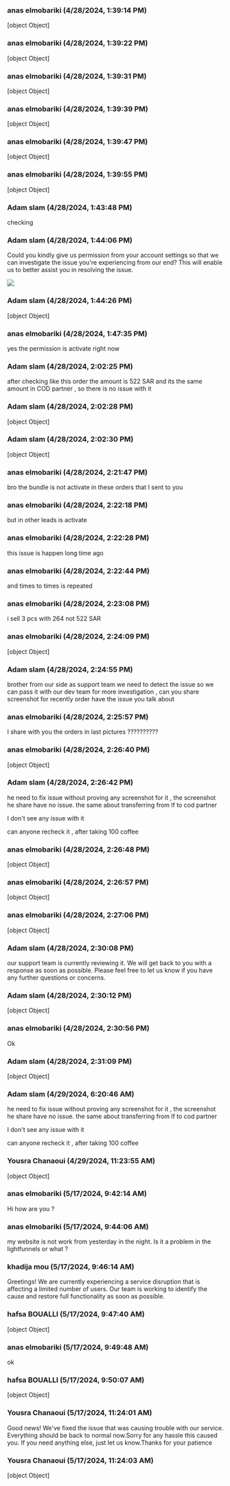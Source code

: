 ### anas elmobariki (4/28/2024, 1:39:14 PM)

[object Object]

### anas elmobariki (4/28/2024, 1:39:22 PM)

[object Object]

### anas elmobariki (4/28/2024, 1:39:31 PM)

[object Object]

### anas elmobariki (4/28/2024, 1:39:39 PM)

[object Object]

### anas elmobariki (4/28/2024, 1:39:47 PM)

[object Object]

### anas elmobariki (4/28/2024, 1:39:55 PM)

[object Object]

### Adam slam (4/28/2024, 1:43:48 PM)

checking

### Adam slam (4/28/2024, 1:44:06 PM)

Could you kindly give us permission from your account settings so that we can investigate the issue you're experiencing from our end? This will enable us to better assist you in resolving the issue.


![](https://storage.crisp.chat/users/upload/operator/77cc42314787b400/d35cced9-c1a9-49e7-9b4b-827547_1r8fjjc.png)

### Adam slam (4/28/2024, 1:44:26 PM)

[object Object]

### anas elmobariki (4/28/2024, 1:47:35 PM)

yes the permission is activate right now

### Adam slam (4/28/2024, 2:02:25 PM)

after checking like this order the amount is 522 SAR and its the same amount in COD partner , so there is no issue with it

### Adam slam (4/28/2024, 2:02:28 PM)

[object Object]

### Adam slam (4/28/2024, 2:02:30 PM)

[object Object]

### anas elmobariki (4/28/2024, 2:21:47 PM)

bro the bundle is not activate in these orders that I sent to you

### anas elmobariki (4/28/2024, 2:22:18 PM)

but in other leads is activate

### anas elmobariki (4/28/2024, 2:22:28 PM)

this issue is happen long time ago

### anas elmobariki (4/28/2024, 2:22:44 PM)

and times to times is repeated

### anas elmobariki (4/28/2024, 2:23:08 PM)

i sell 3 pcs with 264 not 522 SAR

### anas elmobariki (4/28/2024, 2:24:09 PM)

[object Object]

### Adam slam (4/28/2024, 2:24:55 PM)

brother from our side as support team we need to detect the issue so we can pass it with our dev team for more investigation , can you share screenshot for recently order have the issue you talk about

### anas elmobariki (4/28/2024, 2:25:57 PM)

I share with you the orders in last pictures ??????????

### anas elmobariki (4/28/2024, 2:26:40 PM)

[object Object]

### Adam slam (4/28/2024, 2:26:42 PM)

he need to fix issue without proving any screenshot for it , the screenshot he share have no issue. the same about transferring from lf to cod partner 

I don't see any issue with it 


can anyone recheck it , after taking 100 coffee

### anas elmobariki (4/28/2024, 2:26:48 PM)

[object Object]

### anas elmobariki (4/28/2024, 2:26:57 PM)

[object Object]

### anas elmobariki (4/28/2024, 2:27:06 PM)

[object Object]

### Adam slam (4/28/2024, 2:30:08 PM)

our support team is currently reviewing it. We will get back to you with a response as soon as possible. Please feel free to let us know if you have any further questions or concerns.

### Adam slam (4/28/2024, 2:30:12 PM)

[object Object]

### anas elmobariki (4/28/2024, 2:30:56 PM)

Ok

### Adam slam (4/28/2024, 2:31:09 PM)

[object Object]

### Adam slam (4/29/2024, 6:20:46 AM)

he need to fix issue without proving any screenshot for it , the screenshot he share have no issue. the same about transferring from lf to cod partner

I don't see any issue with it

can anyone recheck it , after taking 100 coffee

### Yousra Chanaoui (4/29/2024, 11:23:55 AM)

[object Object]

### anas elmobariki (5/17/2024, 9:42:14 AM)

Hi how are you ?

### anas elmobariki (5/17/2024, 9:44:06 AM)

my website is not work from yesterday in the night. Is it a problem in the lightfunnels or what ?

### khadija mou (5/17/2024, 9:46:14 AM)

Greetings!
We are currently experiencing a service disruption that is affecting a limited number of users. Our team is working to identify the cause and restore full functionality as soon as possible.

### hafsa BOUALLI (5/17/2024, 9:47:40 AM)

[object Object]

### anas elmobariki (5/17/2024, 9:49:48 AM)

ok

### hafsa BOUALLI (5/17/2024, 9:50:07 AM)

[object Object]

### Yousra Chanaoui (5/17/2024, 11:24:01 AM)

Good news! We've fixed the issue that was causing trouble with our service. Everything should be back to normal now.Sorry for any hassle this caused you. If you need anything else, just let us know.Thanks for your patience

### Yousra Chanaoui (5/17/2024, 11:24:03 AM)

[object Object]

